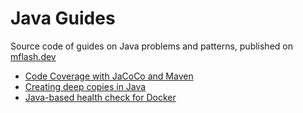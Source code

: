 # Java Guides

Source code of guides on Java problems and patterns, published on
[mflash.dev](https://mflash.dev)

- [Code Coverage with JaCoCo and Maven](./coverage-jacoco-maven)
- [Creating deep copies in Java](./deep-copying)
- [Java-based health check for Docker](./docker-healthcheck)
